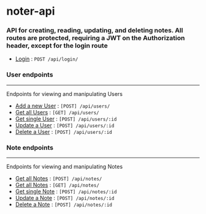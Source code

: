 # noter-api
### API for creating, reading, updating, and deleting notes. All routes are protected, requiring a JWT on the Authorization header, except for the login route

* [Login](docs/login.md) : `POST /api/login/`

### User endpoints
---
Endpoints for viewing and manipulating Users
* [Add a new User](docs/users/post.md) : `[POST] /api/users/`
* [Get all Users](docs/users/get.md) : `[GET] /api/users/`
* [Get single User](docs/users/id/get.md) : `[POST] /api/users/:id`
* [Update a User](docs/users/id/put.md) : `[POST] /api/users/:id`
* [Delete a User](docs/users/id/delete.md) : `[POST] /api/users/:id`

### Note endpoints
---
Endpoints for viewing and manipulating Notes
* [Get all Notes](docs/notes/post.md) : `[POST] /api/notes/`
* [Get all Notes](docs/notes/get.md) : `[GET] /api/notes/`
* [Get single Note](docs/notes/id/get.md) : `[POST] /api/notes/:id`
* [Update a Note](docs/notes/id/put.md) : `[POST] /api/notes/:id`
* [Delete a Note](docs/notes/id/delete.md) : `[POST] /api/notes/:id`
